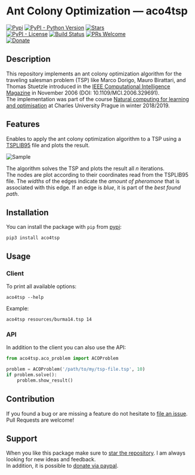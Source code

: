 # Ant Colony Optimization &#8212; aco4tsp

[![Pypi](https://img.shields.io/pypi/v/aco4tsp.svg?style=flat-square)](https://pypi.python.org/pypi/aco4tsp) [![PyPI - Python Version](https://img.shields.io/pypi/pyversions/aco4tsp.svg?style=flat-square)](https://pypi.python.org/pypi/aco4tsp) [![Stars](https://img.shields.io/github/stars/HaaLeo/ant-colony-optimization.svg?label=Stars&logo=github&style=flat-square)](https://github.com/HaaLeo/ant-colony-optimization/stargazers)  
[![PyPI - License](https://img.shields.io/pypi/l/aco4tsp.svg?style=flat-square)](https://pypi.python.org/pypi/aco4tsp) 
[![Build Status](https://img.shields.io/travis/HaaLeo/ant-colony-optimization/master.svg?style=flat-square)](https://travis-ci.org/HaaLeo/ant-colony-optimization) [![PRs Welcome](https://img.shields.io/badge/PRs-welcome-brightgreen.svg?style=flat-square)](http://makeapullrequest.com)  
[![Donate](https://img.shields.io/badge/-Donate-blue.svg?logo=paypal&style=flat-square)](https://www.paypal.me/LeoHanisch)

## Description

This repository implements an ant colony optimization algorithm for the traveling salesman problem (TSP) like Marco Dorigo, Mauro Birattari, and Thomas Stuetzle introduced in the [IEEE Computational Intelligence Magazine](https://ieeexplore.ieee.org/document/4129846) in November 2006 (DOI: 10.1109/MCI.2006.329691).  
The implementation was part of the course [Natural computing for learning and optimisation](https://is.cuni.cz/studium/eng/predmety/index.php?do=predmet&kod=NPFL107) at Charles University Prague in winter 2018/2019.

## Features

Enables to apply the ant colony optimization algorithm to a TSP using a [TSPLIB95](https://www.iwr.uni-heidelberg.de/groups/comopt/software/TSPLIB95/index.html) file and plots the result.

![Sample](https://raw.githubusercontent.com/HaaLeo/ant-colony-optimization/master/doc/Sample.png)

The algorithm solves the TSP and plots the result all _n_ iterations.  
The nodes are plot according to their coordinates read from the TSPLIB95 file. The _widths_ of the edges indicate the _amount of pheromone_ that is associated with this edge. If an edge is _blue_, it is part of the _best found path_.

## Installation

You can install the package with `pip` from [pypi](https://pypi.org/project/aco4tsp):

```
pip3 install aco4tsp
```

## Usage

### Client

To print all available options:

```
aco4tsp --help
```

Example:

```
aco4tsp resources/burma14.tsp 14
```

### API

In addition to the client you can also use the API:

```python
from aco4tsp.aco_problem import ACOProblem

problem = ACOProblem('/path/to/my/tsp-file.tsp', 10)
if problem.solve():
    problem.show_result()
```

## Contribution

If you found a bug or are missing a feature do not hesitate to [file an issue](https://github.com/HaaLeo/ant-colony-optimization/issues/new/choose).  
Pull Requests are welcome!

## Support
When you like this package make sure to [star the repository](https://github.com/HaaLeo/ant-colony-optimization/stargazers). I am always looking for new ideas and feedback.  
In addition, it is possible to [donate via paypal](https://www.paypal.me/LeoHanisch).
